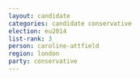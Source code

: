 ```yaml
---
layout: candidate
categories: candidate conservative
election: eu2014
list-rank: 3
person: caroline-attfield
region: london
party: conservative
---
```

